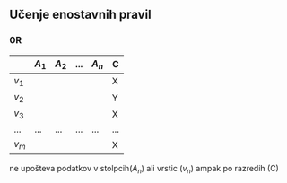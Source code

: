 ## Učenje enostavnih pravil
### 0R
|       | $A_1$ | $A_2$ | ... | $A_n$ | C   |
| ----- | ----- | ----- | --- | ----- | --- |
| $v_1$ |       |       |     |       | X   |
| $v_2$ |       |       |     |       | Y   |
| $v_3$ |       |       |     |       | X   |
| ...   | ...   | ...   | ... | ...   | ... | 
| $v_m$ |       |       |     |       | X   |

ne upošteva podatkov v stolpcih($A_n$) ali vrstic ($v_n$) ampak po razredih (C)
